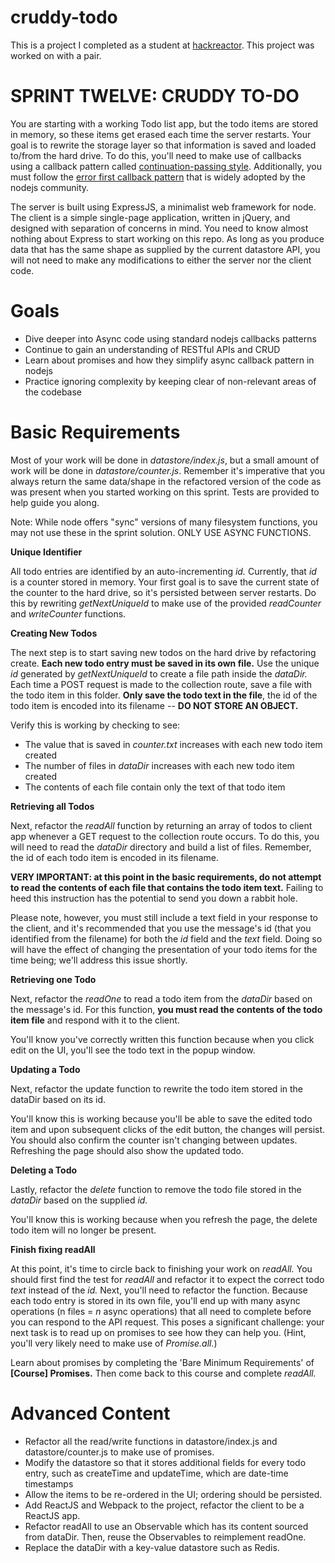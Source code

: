 # cruddy-todo
This is a project I completed as a student at [hackreactor](http://hackreactor.com). This project was worked on with a pair.

# SPRINT TWELVE: CRUDDY TO-DO
You are starting with a working Todo list app, but the todo items are stored in memory, so these items get erased each time the server restarts. Your goal is to rewrite the storage layer so that information is saved and loaded to/from the hard drive. To do this, you'll need to make use of callbacks using a callback pattern called [continuation-passing style](https://en.wikipedia.org/wiki/Continuation-passing_style). Additionally, you must follow the [error first callback pattern](http://fredkschott.com/post/2014/03/understanding-error-first-callbacks-in-node-js/) that is widely adopted by the nodejs community.

The server is built using ExpressJS, a minimalist web framework for node. The client is a simple single-page application, written in jQuery, and designed with separation of concerns in mind. You need to know almost nothing about Express to start working on this repo. As long as you produce data that has the same shape as supplied by the current datastore API, you will not need to make any modifications to either the server nor the client code.

# Goals

* Dive deeper into Async code using standard nodejs callbacks patterns
* Continue to gain an understanding of RESTful APIs and CRUD
* Learn about promises and how they simplify async callback pattern in nodejs
* Practice ignoring complexity by keeping clear of non-relevant areas of the codebase

# Basic Requirements

Most of your work will be done in *datastore/index.js*, but a small amount of work will be done in *datastore/counter.js*. Remember it's imperative that you always return the same data/shape in the refactored version of the code as was present when you started working on this sprint. Tests are provided to help guide you along.

Note: While node offers "sync" versions of many filesystem functions, you may not use these in the sprint solution. ONLY USE ASYNC FUNCTIONS.

**Unique Identifier**

All todo entries are identified by an auto-incrementing *id.* Currently, that *id* is a counter stored in memory. Your first goal is to save the current state of the counter to the hard drive, so it's persisted between server restarts. Do this by rewriting *getNextUniqueId* to make use of the provided *readCounter* and *writeCounter* functions.

**Creating New Todos**

The next step is to start saving new todos on the hard drive by refactoring create. **Each new todo entry must be saved in its own file.** Use the unique *id* generated by *getNextUniqueId* to create a file path inside the *dataDir.* Each time a POST request is made to the collection route, save a file with the todo item in this folder. **Only save the todo text in the file**, the id of the todo item is encoded into its filename -- **DO NOT STORE AN OBJECT.**

Verify this is working by checking to see:

* The value that is saved in *counter.txt* increases with each new todo item created
* The number of files in *dataDir* increases with each new todo item created
* The contents of each file contain only the text of that todo item

**Retrieving all Todos**

Next, refactor the *readAll* function by returning an array of todos to client app whenever a GET request to the collection route occurs. To do this, you will need to read the *dataDir* directory and build a list of files. Remember, the id of each todo item is encoded in its filename.

**VERY IMPORTANT: at this point in the basic requirements, do not attempt to read the contents of each file that contains the todo item text.** Failing to heed this instruction has the potential to send you down a rabbit hole.

Please note, however, you must still include a text field in your response to the client, and it's recommended that you use the message's id (that you identified from the filename) for both the *id* field and the *text* field. Doing so will have the effect of changing the presentation of your todo items for the time being; we'll address this issue shortly.

**Retrieving one Todo**

Next, refactor the *readOne* to read a todo item from the *dataDir* based on the message's id. For this function, **you must read the contents of the todo item file** and respond with it to the client.

You'll know you've correctly written this function because when you click edit on the UI, you'll see the todo text in the popup window.

**Updating a Todo**

Next, refactor the update function to rewrite the todo item stored in the dataDir based on its id.

You'll know this is working because you'll be able to save the edited todo item and upon subsequent clicks of the edit button, the changes will persist. You should also confirm the counter isn't changing between updates. Refreshing the page should also show the updated todo.

**Deleting a Todo**

Lastly, refactor the *delete* function to remove the todo file stored in the *dataDir* based on the supplied *id.*

You'll know this is working because when you refresh the page, the delete todo item will no longer be present.

**Finish fixing readAll**

At this point, it's time to circle back to finishing your work on *readAll.* You should first find the test for *readAll* and refactor it to expect the correct todo *text* instead of the *id.* Next, you'll need to refactor the function. Because each todo entry is stored in its own file, you'll end up with many async operations (n files = *n* async operations) that all need to complete before you can respond to the API request. This poses a significant challenge: your next task is to read up on promises to see how they can help you. (Hint, you'll very likely need to make use of *Promise.all.*)

Learn about promises by completing the 'Bare Minimum Requirements' of **[Course] Promises.** Then come back to this course and complete *readAll.*

# Advanced Content
* Refactor all the read/write functions in datastore/index.js and datastore/counter.js to make use of promises.
* Modify the datastore so that it stores additional fields for every todo entry, such as createTime and updateTime, which are date-time timestamps
* Allow the items to be re-ordered in the UI; ordering should be persisted.
* Add ReactJS and Webpack to the project, refactor the client to be a ReactJS app.
* Refactor readAll to use an Observable which has its content sourced from dataDir. Then, reuse the Observables to reimplement readOne.
* Replace the dataDir with a key-value datastore such as Redis.
